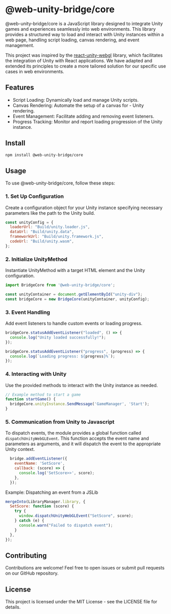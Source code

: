 # @web-unity-bridge/core

@web-unity-bridge/core is a JavaScript library designed to integrate Unity games and experiences seamlessly into web environments. This library provides a structured way to load and interact with Unity instances within a web page, handling script loading, canvas rendering, and event management.

This project was inspired by the [react-unity-webgl](https://github.com/jeffreylanters/react-unity-webgl)
 library, which facilitates the integration of Unity with React applications. We have adapted and extended its principles to create a more tailored solution for our specific use cases in web environments.

## Features

- Script Loading: Dynamically load and manage Unity scripts.
- Canvas Rendering: Automate the setup of a canvas for - Unity rendering.
- Event Management: Facilitate adding and removing event listeners.
- Progress Tracking: Monitor and report loading progression of the Unity instance.

## Install

```bash
npm install @web-unity-bridge/core
```

## Usage

To use @web-unity-bridge/core, follow these steps:

### 1. Set Up Configuration

Create a configuration object for your Unity instance specifying necessary parameters like the path to the Unity build.

```javascript
const unityConfig = {
  loaderUrl: "Build/unity.loader.js",
  dataUrl: "Build/unity.data",
  frameworkUrl: "Build/unity.framework.js",
  codeUrl: "Build/unity.wasm",
};
```

### 2. Initialize UnityMethod

Instantiate UnityMethod with a target HTML element and the Unity configuration.

```javascript
import BridgeCore from '@web-unity-bridge/core';

const unityContainer = document.getElementById("unity-div");
const bridgeCore = new BridgeCore(unityContainer, unityConfig);
```

### 3. Event Handling

Add event listeners to handle custom events or loading progress.

```javascript
bridgeCore.statusAddEventListener("loaded", () => {
  console.log("Unity loaded successfully!");
});

bridgeCore.statusAddEventListener("progress", (progress) => {
  console.log(`Loading progress: ${progress}%`);
});
```

### 4. Interacting with Unity

Use the provided methods to interact with the Unity instance as needed.

```javascript
// Example method to start a game
function startGame() {
  bridgeCore.unityInstance.SendMessage('GameManager', 'Start');
}
```

### 5. Communication from Unity to Javascript

To dispatch events, the module provides a global function called `dispatchUnityWebGLEvent`. This function accepts the event name and parameters as arguments, and it will dispatch the event to the appropriate Unity context.

```javascript
  bridge.addEventListener({
    eventName: 'SetScore',
    callback: (score) => {
      console.log('SetScore>>', score);
    },
  });
```

Example: Dispatching an event from a JSLib

```javascript
mergeInto(LibraryManager.library, {
  SetScore: function (score) {
    try {
      window.dispatchUnityWebGLEvent("SetScore", score);
    } catch (e) {
      console.warn("Failed to dispatch event");
    }
  },
});
```

## Contributing

Contributions are welcome! Feel free to open issues or submit pull requests on our GitHub repository.

## License

This project is licensed under the MIT License - see the LICENSE file for details.
